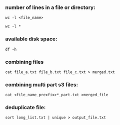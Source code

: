 ### number of lines in a file or directory:

```
wc -l <file_name>

wc -l *
```


### available disk space:

```
df -h
````

### combining files

```
cat file_a.txt file_b.txt file_c.txt > merged.txt
```

### combining multi part s3 files:

```
cat <file_name_prexfix>*_part.txt >merged_file
```

### deduplicate file:

```
sort long_list.txt | unique > output_file.txt
```
